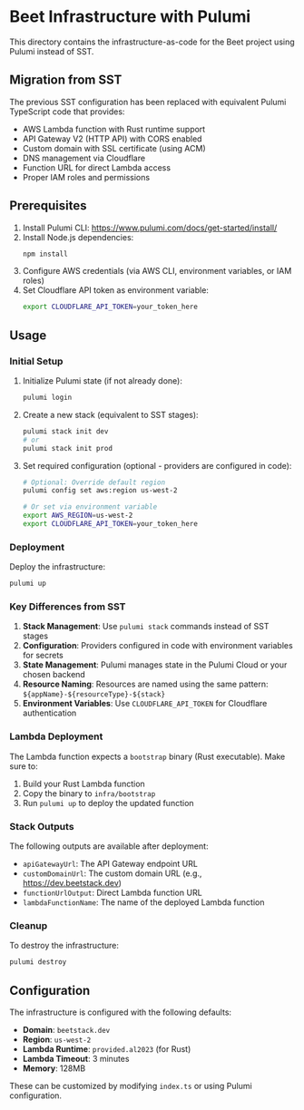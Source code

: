 # Beet Infrastructure with Pulumi

This directory contains the infrastructure-as-code for the Beet project using Pulumi instead of SST.

## Migration from SST

The previous SST configuration has been replaced with equivalent Pulumi TypeScript code that provides:

- AWS Lambda function with Rust runtime support
- API Gateway V2 (HTTP API) with CORS enabled
- Custom domain with SSL certificate (using ACM)
- DNS management via Cloudflare
- Function URL for direct Lambda access
- Proper IAM roles and permissions

## Prerequisites

1. Install Pulumi CLI: https://www.pulumi.com/docs/get-started/install/
2. Install Node.js dependencies:
   ```bash
   npm install
   ```
3. Configure AWS credentials (via AWS CLI, environment variables, or IAM roles)
4. Set Cloudflare API token as environment variable:
   ```bash
   export CLOUDFLARE_API_TOKEN=your_token_here
   ```

## Usage

### Initial Setup

1. Initialize Pulumi state (if not already done):
   ```bash
   pulumi login
   ```

2. Create a new stack (equivalent to SST stages):
   ```bash
   pulumi stack init dev
   # or
   pulumi stack init prod
   ```

3. Set required configuration (optional - providers are configured in code):
   ```bash
   # Optional: Override default region
   pulumi config set aws:region us-west-2
   
   # Or set via environment variable
   export AWS_REGION=us-west-2
   export CLOUDFLARE_API_TOKEN=your_token_here
   ```

### Deployment

Deploy the infrastructure:
```bash
pulumi up
```

### Key Differences from SST

1. **Stack Management**: Use `pulumi stack` commands instead of SST stages
2. **Configuration**: Providers configured in code with environment variables for secrets
3. **State Management**: Pulumi manages state in the Pulumi Cloud or your chosen backend
4. **Resource Naming**: Resources are named using the same pattern: `${appName}-${resourceType}-${stack}`
5. **Environment Variables**: Use `CLOUDFLARE_API_TOKEN` for Cloudflare authentication

### Lambda Deployment

The Lambda function expects a `bootstrap` binary (Rust executable). Make sure to:

1. Build your Rust Lambda function
2. Copy the binary to `infra/bootstrap` 
3. Run `pulumi up` to deploy the updated function

### Stack Outputs

The following outputs are available after deployment:
- `apiGatewayUrl`: The API Gateway endpoint URL
- `customDomainUrl`: The custom domain URL (e.g., https://dev.beetstack.dev)
- `functionUrlOutput`: Direct Lambda function URL
- `lambdaFunctionName`: The name of the deployed Lambda function

### Cleanup

To destroy the infrastructure:
```bash
pulumi destroy
```

## Configuration

The infrastructure is configured with the following defaults:
- **Domain**: `beetstack.dev`
- **Region**: `us-west-2`
- **Lambda Runtime**: `provided.al2023` (for Rust)
- **Lambda Timeout**: 3 minutes
- **Memory**: 128MB

These can be customized by modifying `index.ts` or using Pulumi configuration.
